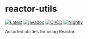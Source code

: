 # reactor-utils
[![Latest](https://maven-badges.herokuapp.com/maven-central/dev.sympho/reactor-utils/badge.svg)](https://search.maven.org/artifact/dev.sympho/reactor-utils) [![javadoc](https://javadoc.io/badge2/dev.sympho/reactor-utils/javadoc.svg)](https://javadoc.io/doc/dev.sympho/reactor-utils) [![CI/CD](https://github.com/tmarback/reactor-utils/actions/workflows/ci-cd.yml/badge.svg?branch=main)](https://github.com/tmarback/reactor-utils/actions/workflows/ci-cd.yml) [![Nightly](https://github.com/tmarback/reactor-utils/actions/workflows/nightly.yml/badge.svg)](https://github.com/tmarback/reactor-utils/actions/workflows/nightly.yml)

Assorted utilities for using Reactor.

